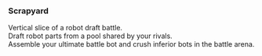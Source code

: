 ### Scrapyard

Vertical slice of a robot draft battle.   
Draft robot parts from a pool shared by your rivals.   
Assemble your ultimate battle bot and crush inferior bots in the battle arena.  
